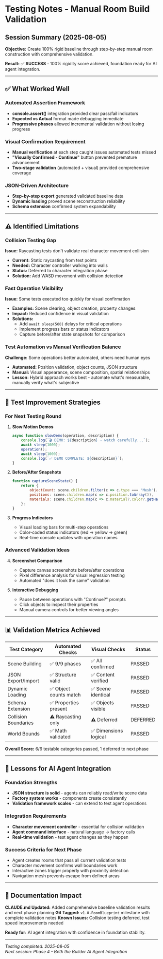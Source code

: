 # Testing Notes - Manual Room Build Validation

## Session Summary (2025-08-05)
**Objective:** Create 100% rigid baseline through step-by-step manual room construction with comprehensive validation.

**Result:** ✅ **SUCCESS** - 100% rigidity score achieved, foundation ready for AI agent integration.

---

## ✅ What Worked Well

### Automated Assertion Framework
- **console.assert()** integration provided clear pass/fail indicators
- **Expected vs Actual** format made debugging immediate
- **Progressive phases** allowed incremental validation without losing progress

### Visual Confirmation Requirement  
- **Manual verification** at each step caught issues automated tests missed
- **"Visually Confirmed - Continue"** button prevented premature advancement
- **Two-stage validation** (automated + visual) provided comprehensive coverage

### JSON-Driven Architecture
- **Step-by-step export** generated validated baseline data
- **Dynamic loading** proved scene reconstruction reliability  
- **Schema extension** confirmed system expandability

---

## ⚠️ Identified Limitations

### Collision Testing Gap
**Issue:** Raycasting tests don't validate real character movement collision
- **Current:** Static raycasting from test points
- **Needed:** Character controller walking into walls
- **Status:** Deferred to character integration phase
- **Solution:** Add WASD movement with collision detection

### Fast Operation Visibility  
**Issue:** Some tests executed too quickly for visual confirmation
- **Examples:** Scene clearing, object creation, property changes
- **Impact:** Reduced confidence in visual validation
- **Solutions:**
  - Add `await sleep(500)` delays for critical operations
  - Implement progress bars or status indicators
  - Capture before/after state snapshots for comparison

### Test Automation vs Manual Verification Balance
**Challenge:** Some operations better automated, others need human eyes
- **Automated:** Position validation, object counts, JSON structure
- **Manual:** Visual appearance, scene composition, spatial relationships
- **Lesson:** Hybrid approach works best - automate what's measurable, manually verify what's subjective

---

## 🔧 Test Improvement Strategies

### For Next Testing Round

1. **Slow Motion Demos**
   ```javascript
   async function slowDemo(operation, description) {
       console.log(`🎬 DEMO: ${description} - watch carefully...`);
       await sleep(1000);
       operation();
       await sleep(1000);
       console.log(`✅ DEMO COMPLETE: ${description}`);
   }
   ```

2. **Before/After Snapshots**
   ```javascript
   function captureSceneState() {
       return {
           objectCount: scene.children.filter(c => c.type === 'Mesh').length,
           positions: scene.children.map(c => c.position.toArray()),
           materials: scene.children.map(c => c.material?.color?.getHex())
       };
   }
   ```

3. **Progress Indicators**
   - Visual loading bars for multi-step operations
   - Color-coded status indicators (red → yellow → green)
   - Real-time console updates with operation names

### Advanced Validation Ideas

4. **Screenshot Comparison**
   - Capture canvas screenshots before/after operations
   - Pixel difference analysis for visual regression testing
   - Automated "does it look the same" validation

5. **Interactive Debugging**
   - Pause between operations with "Continue?" prompts
   - Click objects to inspect their properties  
   - Manual camera controls for better viewing angles

---

## 📊 Validation Metrics Achieved

| Test Category | Automated Checks | Visual Checks | Status |
|---------------|------------------|---------------|---------|
| Scene Building | ✅ 9/9 phases | ✅ All confirmed | PASSED |
| JSON Export/Import | ✅ Structure valid | ✅ Content verified | PASSED |
| Dynamic Loading | ✅ Object counts match | ✅ Scene identical | PASSED |
| Schema Extension | ✅ Properties present | ✅ Objects visible | PASSED |
| Collision Boundaries | ⚠️ Raycasting only | ⚠️ Deferred | DEFERRED |
| World Bounds | ✅ Math validated | ✅ Dimensions logical | PASSED |

**Overall Score:** 6/6 testable categories passed, 1 deferred to next phase

---

## 🚀 Lessons for AI Agent Integration

### Foundation Strengths
- **JSON structure is solid** - agents can reliably read/write scene data
- **Factory system works** - components create consistently 
- **Validation framework scales** - can extend to test agent operations

### Integration Requirements
- **Character movement controller** - essential for collision validation
- **Agent command interface** - natural language → factory calls
- **Real-time validation** - test agent changes as they happen

### Success Criteria for Next Phase
- Agent creates rooms that pass all current validation tests
- Character movement confirms wall boundaries work
- Interactive zones trigger properly with proximity detection
- Navigation mesh prevents escape from defined areas

---

## 📝 Documentation Impact

**CLAUDE.md Updated:** Added comprehensive baseline validation results and next phase planning
**Git Tagged:** `v1.0-RoomBlueprint` milestone with complete validation notes
**Known Issues:** Collision testing deferred, test speed improvements needed

**Ready for:** AI agent integration with confidence in foundation stability.

---

*Testing completed: 2025-08-05*  
*Next session: Phase 4 - Beth the Builder AI Agent Integration*